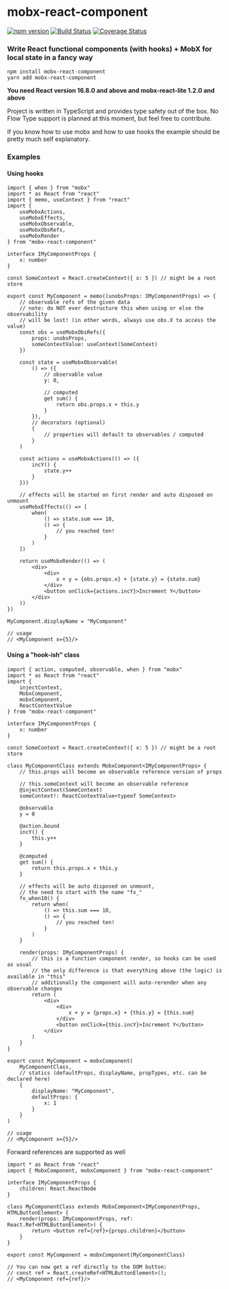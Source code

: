 # mobx-react-component <!-- omit in toc -->

[![npm version](https://badge.fury.io/js/mobx-react-component.svg)](https://badge.fury.io/js/mobx-react-component)
[![Build Status](https://travis-ci.org/xaviergonz/mobx-react-component.svg?branch=master)](https://travis-ci.org/xaviergonz/mobx-react-component)
[![Coverage Status](https://coveralls.io/repos/github/xaviergonz/mobx-react-component/badge.svg?branch=master)](https://coveralls.io/github/xaviergonz/mobx-react-component?branch=master)

### Write React functional components (with hooks) + MobX for local state in a fancy way

```
npm install mobx-react-component
yarn add mobx-react-component
```

**You need React version 16.8.0 and above and mobx-react-lite 1.2.0 and above**

Project is written in TypeScript and provides type safety out of the box. No Flow Type support is planned at this moment, but feel free to contribute.

If you know how to use mobx and how to use hooks the example should be pretty much self explanatory.

### Examples

#### Using hooks

```tsx
import { when } from "mobx"
import * as React from "react"
import { memo, useContext } from "react"
import {
    useMobxActions,
    useMobxEffects,
    useMobxObservable,
    useMobxObsRefs,
    useMobxRender
} from "mobx-react-component"

interface IMyComponentProps {
    x: number
}

const SomeContext = React.createContext({ x: 5 }) // might be a root store

export const MyComponent = memo((unobsProps: IMyComponentProps) => {
    // observable refs of the given data
    // note: do NOT ever destructure this when using or else the observability
    // will be lost! (in other words, always use obs.X to access the value)
    const obs = useMobxObsRefs({
        props: unobsProps,
        someContextValue: useContext(SomeContext)
    })

    const state = useMobxObservable(
        () => ({
            // observable value
            y: 0,

            // computed
            get sum() {
                return obs.props.x + this.y
            }
        }),
        // decorators (optional)
        {
            // properties will default to observables / computed
        }
    )

    const actions = useMobxActions(() => ({
        incY() {
            state.y++
        }
    }))

    // effects will be started on first render and auto disposed on unmount
    useMobxEffects(() => [
        when(
            () => state.sum === 10,
            () => {
                // you reached ten!
            }
        )
    ])

    return useMobxRender(() => (
        <div>
            <div>
                x + y = {obs.props.x} + {state.y} = {state.sum}
            </div>
            <button onClick={actions.incY}>Increment Y</button>
        </div>
    ))
})

MyComponent.displayName = "MyComponent"

// usage
// <MyComponent x={5}/>
```

#### Using a "hook-ish" class

```tsx
import { action, computed, observable, when } from "mobx"
import * as React from "react"
import {
    injectContext,
    MobxComponent,
    mobxComponent,
    ReactContextValue
} from "mobx-react-component"

interface IMyComponentProps {
    x: number
}

const SomeContext = React.createContext({ x: 5 }) // might be a root store

class MyComponentClass extends MobxComponent<IMyComponentProps> {
    // this.props will become an observable reference version of props

    // this.someContext will become an observable reference
    @injectContext(SomeContext)
    someContext!: ReactContextValue<typeof SomeContext>

    @observable
    y = 0

    @action.bound
    incY() {
        this.y++
    }

    @computed
    get sum() {
        return this.props.x + this.y
    }

    // effects will be auto disposed on unmount,
    // the need to start with the name "fx_"
    fx_when10() {
        return when(
            () => this.sum === 10,
            () => {
                // you reached ten!
            }
        )
    }

    render(props: IMyComponentProps) {
        // this is a function component render, so hooks can be used as usual
        // the only difference is that everything above (the logic) is available in "this"
        // additionally the component will auto-rerender when any observable changes
        return (
            <div>
                <div>
                    x + y = {props.x} + {this.y} = {this.sum}
                </div>
                <button onClick={this.incY}>Increment Y</button>
            </div>
        )
    }
}

export const MyComponent = mobxComponent(
    MyComponentClass,
    // statics (defaultProps, displayName, propTypes, etc. can be declared here)
    {
        displayName: "MyComponent",
        defaultProps: {
            x: 1
        }
    }
)

// usage
// <MyComponent x={5}/>
```

Forward references are supported as well

```tsx
import * as React from "react"
import { MobxComponent, mobxComponent } from "mobx-react-component"

interface IMyComponentProps {
    children: React.ReactNode
}

class MyComponentClass extends MobxComponent<IMyComponentProps, HTMLButtonElement> {
    render(props: IMyComponentProps, ref: React.Ref<HTMLButtonElement>) {
        return <button ref={ref}>{props.children}</button>
    }
}

export const MyComponent = mobxComponent(MyComponentClass)

// You can now get a ref directly to the DOM button:
// const ref = React.createRef<HTMLButtonElement>();
// <MyComponent ref={ref}/>
```
